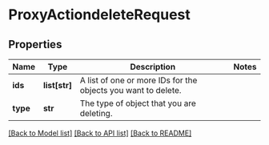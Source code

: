 # ProxyActiondeleteRequest

## Properties
Name | Type | Description | Notes
------------ | ------------- | ------------- | -------------
**ids** | **list[str]** | A list of one or more IDs for the objects you want to delete.  | 
**type** | **str** | The type of object that you are deleting.  | 

[[Back to Model list]](../README.md#documentation-for-models) [[Back to API list]](../README.md#documentation-for-api-endpoints) [[Back to README]](../README.md)


